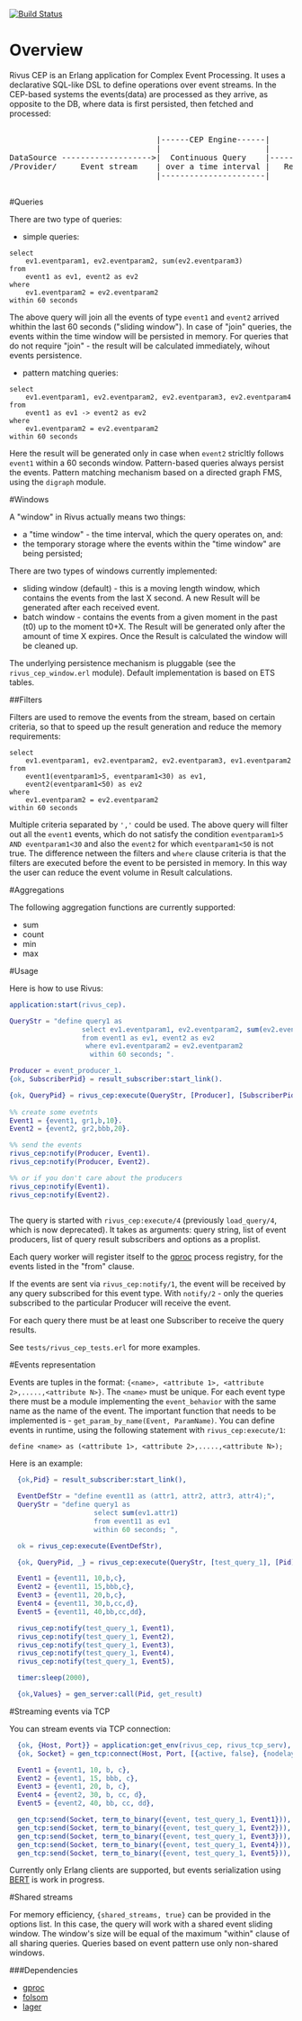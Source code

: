 [![Build Status](https://travis-ci.org/vascokk/rivus_cep.png)](https://travis-ci.org/vascokk/rivus_cep)

# Overview

Rivus CEP is an Erlang application for Complex Event Processing. It uses a declarative SQL-like DSL to define operations over event streams.
In the CEP-based systems the events(data) are processed as they arrive, as opposite to the DB, where data is first persisted, then fetched and processed:

<pre>

                               |------CEP Engine------| 
                               |                      | 
DataSource ------------------->|  Continuous Query    |-------------> Result Subscriber 
/Provider/     Event stream    | over a time interval |   Result         /Consumer/
                               |----------------------|
              
</pre>

#Queries

There are two type of queries: 
- simple queries:

```
select 
    ev1.eventparam1, ev2.eventparam2, sum(ev2.eventparam3) 
from 
    event1 as ev1, event2 as ev2
where 
    ev1.eventparam2 = ev2.eventparam2
within 60 seconds
```

The above query will join all the events of type `event1` and `event2` arrived whithin the last 60 seconds ("sliding window").
In case of "join" queries, the events within the time window will be persisted in memory. For queries that do not require "join" - the result will be calculated immediately, wihout events persistence. 

- pattern matching queries: 

``` 
select 
    ev1.eventparam1, ev2.eventparam2, ev2.eventparam3, ev2.eventparam4
from 
    event1 as ev1 -> event2 as ev2
where
    ev1.eventparam2 = ev2.eventparam2
within 60 seconds
```

Here the result will be generated only in case when `event2` stricltly follows `event1` within a 60 seconds window. Pattern-based queries always persist the events. Pattern matching mechanism based on a directed graph FMS, using the `digraph` module.

#Windows

A "window" in Rivus actually means two things:

- a "time window" - the time interval, which the query operates on, and:
- the temporary storage where the events within the "time window" are being persisted;

There are two types of windows currently implemented:
- sliding window (default) - this is a moving length window, which contains the events from the last X second. A new Result will be generated after each received event. 
- batch window - contains the events from a given moment in the past (t0) up to the moment t0+X. The Result will be generated only after the amount of time X expires. Once the Result is calculated the window will be cleaned up.

The underlying persistence mechanism is pluggable (see the `rivus_cep_window.erl` module). Default implementation is based on ETS tables.

##Filters

Filters are used to remove the events from the stream, based on certain criteria, so that to speed up the result generation and reduce the memory requirements:

```
select 
	ev1.eventparam1, ev2.eventparam2, ev2.eventparam3, ev1.eventparam2
from 
	event1(eventparam1>5, eventparam1<30) as ev1, 
	event2(eventparam1<50) as ev2
where 
	ev1.eventparam2 = ev2.eventparam2
within 60 seconds
```

Multiple criteria separated by `','` could be used. The above query will filter out all the `event1` events, which do not satisfy the condition `eventparam1>5 AND eventparam1<30` and also the `event2` for which `eventparam1<50` is not true.
The difference netween the filters and `where` clause criteria is that the filters are executed before the event to be persisted in memory. In this way the user can reduce the event volume in Result calculations.

#Aggregations

The following aggregation functions are currently supported:

- sum
- count
- min
- max
 
#Usage

Here is how to use Rivus:

``` erlang
application:start(rivus_cep).

QueryStr = "define query1 as
                  select ev1.eventparam1, ev2.eventparam2, sum(ev2.eventparam3) 
                  from event1 as ev1, event2 as ev2
                   where ev1.eventparam2 = ev2.eventparam2
                    within 60 seconds; ".

Producer = event_producer_1.
{ok, SubscriberPid} = result_subscriber:start_link().

{ok, QueryPid} = rivus_cep:execute(QueryStr, [Producer], [SubscriberPid], [{shared_streams, true}]).
    
%% create some evetnts
Event1 = {event1, gr1,b,10}.
Event2 = {event2, gr2,bbb,20}.

%% send the events
rivus_cep:notify(Producer, Event1).
rivus_cep:notify(Producer, Event2).

%% or if you don't care about the producers
rivus_cep:notify(Event1).
rivus_cep:notify(Event2).
	
```

The query is started with `rivus_cep:execute/4` (previously `load_query/4`, which is now deprecated). It takes as arguments: query string, list of event producers, list of query result subscribers and options as a proplist.

Each query worker will register itself to the  [gproc](https://github.com/uwiger/gproc) process registry, for the events listed in the "from" clause.

If the events are sent via `rivus_cep:notify/1`, the event will be received by any query subscribed for this event type. With `notify/2` - only the queries subscribed to the particular Producer will receive the event.

For each query there must be at least one Subscriber to receive the query results.

See `tests/rivus_cep_tests.erl` for more examples. 

#Events representation

Events are tuples in the format: `{<name>, <attribute 1>, <attribute 2>,.....,<attribute N>}`. The `<name>` must be unique.
For each event type there must be a module implementing the `event_behavior` with the same name as the name of the event. The important function that needs to be implemented is - `get_param_by_name(Event, ParamName)`.
You can define events in runtime, using the following statement with `rivus_cep:execute/1`:

```
define <name> as (<attribute 1>, <attribute 2>,.....,<attribute N>);
```

Here is an example:

``` erlang
  {ok,Pid} = result_subscriber:start_link(),

  EventDefStr = "define event11 as (attr1, attr2, attr3, attr4);",
  QueryStr = "define query1 as
                     select sum(ev1.attr1)
                     from event11 as ev1
                     within 60 seconds; ",

  ok = rivus_cep:execute(EventDefStr),

  {ok, QueryPid, _} = rivus_cep:execute(QueryStr, [test_query_1], [Pid], []),

  Event1 = {event11, 10,b,c},
  Event2 = {event11, 15,bbb,c},
  Event3 = {event11, 20,b,c},
  Event4 = {event11, 30,b,cc,d},
  Event5 = {event11, 40,bb,cc,dd},

  rivus_cep:notify(test_query_1, Event1),
  rivus_cep:notify(test_query_1, Event2),
  rivus_cep:notify(test_query_1, Event3),
  rivus_cep:notify(test_query_1, Event4),
  rivus_cep:notify(test_query_1, Event5),

  timer:sleep(2000),

  {ok,Values} = gen_server:call(Pid, get_result)
```

#Streaming events via TCP

You can stream events via TCP connection:

``` erlang
  {ok, {Host, Port}} = application:get_env(rivus_cep, rivus_tcp_serv),
  {ok, Socket} = gen_tcp:connect(Host, Port, [{active, false}, {nodelay, true}, {packet, 4}, binary]),

  Event1 = {event1, 10, b, c},
  Event2 = {event1, 15, bbb, c},
  Event3 = {event1, 20, b, c},
  Event4 = {event2, 30, b, cc, d},
  Event5 = {event2, 40, bb, cc, dd},

  gen_tcp:send(Socket, term_to_binary({event, test_query_1, Event1})),
  gen_tcp:send(Socket, term_to_binary({event, test_query_1, Event2})),
  gen_tcp:send(Socket, term_to_binary({event, test_query_1, Event3})),
  gen_tcp:send(Socket, term_to_binary({event, test_query_1, Event4})),
  gen_tcp:send(Socket, term_to_binary({event, test_query_1, Event5})),
```

Currently only Erlang clients are supported, but events serialization using [BERT](http://bert-rpc.org/) is work in progress.


#Shared streams

For memory efficiency, `{shared_streams, true}` can be provided in the options list. In this case, the query will work with a shared event sliding window. The window's size will be equal of the maximum "within" clause of all sharing queries.
Queries based on event pattern use only non-shared windows.


###Dependencies

- [gproc](https://github.com/uwiger/gproc)
- [folsom](https://github.com/boundary/folsom)
- [lager](https://github.com/basho/lager) 


